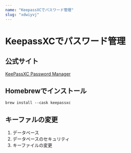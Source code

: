 ```yaml
---
name: "KeepassXCでパスワード管理"
slug: "xdwiyvj"
---
```


# KeepassXCでパスワード管理

## 公式サイト

[KeePassXC Password Manager](https://keepassxc.org/)

## Homebrewでインストール

```
brew install --cask keepassxc
```

## キーファルの変更

1. データベース
2. データベースのセキュリティ
3. キーファイルの変更